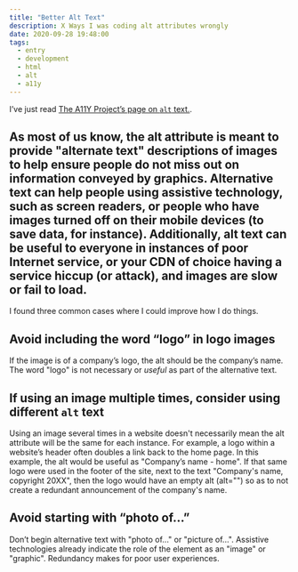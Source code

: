 ```yaml
---
title: "Better Alt Text"
description: X Ways I was coding alt attributes wrongly
date: 2020-09-28 19:48:00
tags:
  - entry
  - development
  - html
  - alt
  - a11y
---
```

I’ve just read [The A11Y Project’s page on `alt` text.](https://www.a11yproject.com/posts/2013-01-14-alt-text/). 

As most of us know, the alt attribute is meant to provide "alternate text" descriptions of images to help ensure people do not miss out on information conveyed by graphics. Alternative text can help people using assistive technology, such as screen readers, or people who have images turned off on their mobile devices (to save data, for instance). Additionally, alt text can be useful to everyone in instances of poor Internet service, or your CDN of choice having a service hiccup (or attack), and images are slow or fail to load.
---

I found three common cases where I could improve how I do things. 

## Avoid including the word “logo” in logo images

If the image is of a company’s logo, the alt should be the company’s name. The word "logo" is not necessary or _useful_ as part of the alternative text.

## If using an image multiple times, consider using different `alt` text

Using an image several times in a website doesn't necessarily mean the alt attribute will be the same for each instance. For example, a logo within a website’s header often doubles a link back to the home page. In this example, the alt would be useful as "Company’s name - home". If that same logo were used in the footer of the site, next to the text "Company's name, copyright 20XX", then the logo would have an empty alt (alt="") so as to not create a redundant announcement of the company's name.

## Avoid starting with “photo of…”

Don’t begin alternative text with "photo of..." or "picture of...". Assistive technologies already indicate the role of the element as an "image" or "graphic". Redundancy makes for poor user experiences.

